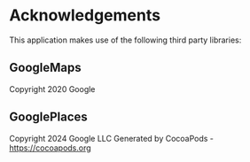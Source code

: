# Acknowledgements
This application makes use of the following third party libraries:

## GoogleMaps

Copyright 2020 Google

## GooglePlaces

Copyright 2024 Google LLC
Generated by CocoaPods - https://cocoapods.org
